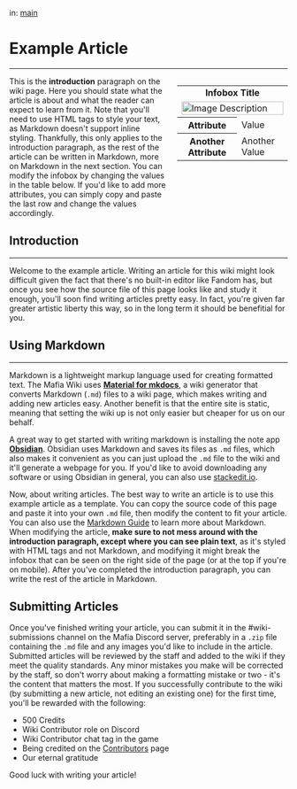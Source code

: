 
in: [main](https://mafiawiki.astrofare.xyz/)

# **Example Article**
---

<style>
@media (max-width: 768px) { /* For mobile users */
    .flex-container {
        flex-direction: column;
        align-items: center;
    }
    .infobox {
        align-self: center;
        order: -1;
        margin-left: 0;
        margin-bottom: 20px;
        width: 100%;
        max-width: 300px;
    }
}
</style>

<div class="flex-container" style="display: flex; align-items: flex-start;">
    <div style="flex: 1;">
        This is the <b>introduction</b> paragraph on the wiki page. Here you should state what the article is about and what the reader can expect to learn from it. Note that you'll need to use HTML tags to style your text, as Markdown doesn't support inline styling. Thankfully, this only applies to the introduction paragraph, as the rest of the article can be written in Markdown, more on Markdown in the next section. You can modify the infobox by changing the values in the table below. If you'd like to add more attributes, you can simply copy and paste the last row and change the values accordingly.
    </div>
    <div class="infobox" style="flex: 0 0 200px; margin-left: 20px;">
        <table>
            <tr>
                <td colspan="2" style="text-align: center; font-weight: bold;">Infobox Title</td>
            </tr>
            <td colspan="2"><img src="https://mafiawiki.astrofare.xyz/assets/placeholder.png" alt="Image Description" class="infobox-image" style="width: 100%;"></td>
            </tr>
            <tr>
                <th>Attribute</th>
                <td>Value</td>
            </tr>
            <tr>
                <th>Another Attribute</th>
                <td>Another Value</td>
            </tr>
        </table>
    </div>
</div>

## **Introduction**
---

Welcome to the example article. Writing an article for this wiki might look difficult given the fact that there's no built-in editor like Fandom has, but once you see how the source file of this page looks like and study it enough, you'll soon find writing articles pretty easy. In fact, you're given far greater artistic liberty this way, so in the long term it should be benefitial for you.

## **Using Markdown**
---

Markdown is a lightweight markup language used for creating formatted text. The Mafia Wiki uses **[Material for mkdocs](https://squidfunk.github.io/mkdocs-material/)**, a wiki generator that converts Markdown (`.md`) files to a wiki page, which makes writing and adding new articles easy. Another benefit is that the entire site is static, meaning that setting the wiki up is not only easier but cheaper for us on our behalf.

A great way to get started with writing markdown is installing the note app **[Obsidian](https://obsidian.md/)**. Obsidian uses Markdown and saves its files as `.md` files, which also makes it convenient as you can just upload the `.md` file to the wiki and it'll generate a webpage for you.
If you'd like to avoid downloading any software or using Obsidian in general, you can also use [stackedit.io](https://stackedit.io).

Now, about writing articles. The best way to write an article is to use this example article as a template. You can copy the source code of this page and paste it into your own `.md` file, then modify the content to fit your article. You can also use the [Markdown Guide](https://www.markdownguide.org/) to learn more about Markdown. When modifying the article, **make sure to not mess around with the introduction paragraph, except where you can see plain text**, as it's styled with HTML tags and not Markdown, and modifying it might break the infobox that can be seen on the right side of the page (or at the top if you're on mobile). After you've completed the introduction paragraph, you can write the rest of the article in Markdown.

## **Submitting Articles**

Once you've finished writing your article, you can submit it in the #wiki-submissions channel on the Mafia Discord server, preferably in a `.zip` file containing the `.md` file and any images you'd like to include in the article. Submitted articles will be reviewed by the staff and added to the wiki if they meet the quality standards. Any minor mistakes you make will be corrected by the staff, so don't worry about making a formatting mistake or two - it's the content that matters the most. 
If you successfully contribute to the wiki (by submitting a new article, not editing an existing one) for the first time, you'll be rewarded with the following:

 - 500 Credits
 - Wiki Contributor role on Discord
 - Wiki Contributor chat tag in the game
 - Being credited on the [Contributors](https://mafiawiki.astrofare.xyz/meta/contributors) page
 - Our eternal gratitude

Good luck with writing your article!